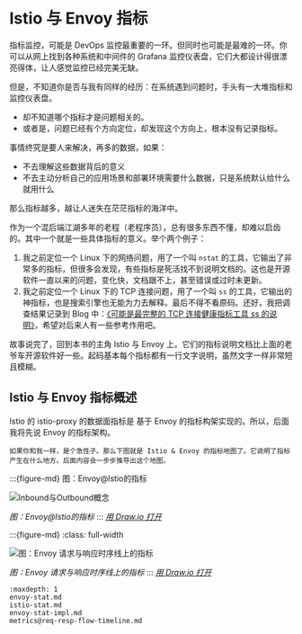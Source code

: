 # Istio 与 Envoy 指标

指标监控，可能是 DevOps 监控最重要的一环。但同时也可能是最难的一环。你可以从网上找到各种系统和中间件的 Grafana 监控仪表盘，它们大都设计得很漂亮得体，让人感觉监控已经完美无缺。  

但是，不知道你是否与我有同样的经历：在系统遇到问题时，手头有一大堆指标和监控仪表盘。
- 却不知道哪个指标才是问题相关的。
- 或者是，问题已经有个方向定位，却发现这个方向上，根本没有记录指标。

事情终究是要人来解决，再多的数据，如果：
- 不去理解这些数据背后的意义
- 不去主动分析自己的应用场景和部署环境需要什么数据，只是系统默认给什么就用什么

那么指标越多，越让人迷失在茫茫指标的海洋中。

作为一个混后端江湖多年的老程（老程序员），总有很多东西不懂，却难以启齿的。其中一个就是一些具体指标的意义。举个两个例子：
1. 我之前定位一个 Linux 下的网络问题，用了一个叫 `nstat` 的工具，它输出了非常多的指标，但很多会发现，有些指标是死活找不到说明文档的。这也是开源软件一直以来的问题，变化快，文档跟不上，甚至错误或过时未更新。
2. 我之前定位一个 Linux 下的 TCP 连接问题，用了一个叫 `ss` 的工具，它输出的神指标，也是搜索引擎也无能为力去解释。最后不得不看原码。还好，我把调查结果记录到 Blog 中：[《可能是最完整的 TCP 连接健康指标工具 ss 的说明》](https://blog.mygraphql.com/zh/notes/low-tec/network/tcp-inspect/)，希望对后来人有一些参考作用吧。


故事说完了，回到本书的主角 Istio 与 Envoy 上。它们的指标说明文档比上面的老爷车开源软件好一些。起码基本每个指标都有一行文字说明，虽然文字一样非常短且模糊。

## Istio 与 Envoy 指标概述

Istio 的 istio-proxy 的数据面指标是 基于 Envoy 的指标构架实现的。所以，后面我将先说 Envoy 的指标架构。


```{hint}
如果你和我一样，是个急性子。那么下图就是 Istio & Envoy 的指标地图了。它说明了指标产生在什么地方。后面内容会一步步推导出这个地图。
```

:::{figure-md} 图：Envoy@Istio的指标

<img src="/ch2-envoy/envoy@istio-metrics/index.assets/envoy@istio-metrics.drawio.svg" alt="Inbound与Outbound概念">

*图：Envoy@Istio的指标*
:::
*[用 Draw.io 打开](https://app.diagrams.net/#Uhttps%3A%2F%2Fdevops-insider.mygraphql.com%2Fzh_CN%2Flatest%2F_images%2Fenvoy@istio-metrics.drawio.svg)*



:::{figure-md}
:class: full-width

<img src="/ch2-envoy/req-resp-flow-timeline/req-resp-flow-timeline.assets/req-resp-flow-timeline.drawio.svg" alt="图：Envoy 请求与响应时序线上的指标">

*图：Envoy 请求与响应时序线上的指标*
:::
*[用 Draw.io 打开](https://app.diagrams.net/#Uhttps%3A%2F%2Fdevops-insider.mygraphql.com%2Fzh_CN%2Flatest%2F_images%2Freq-resp-flow-timeline.drawio.svg)*


```{toctree}
:maxdepth: 1
envoy-stat.md
istio-stat.md
envoy-stat-impl.md
metrics@req-resp-flow-timeline.md
```
